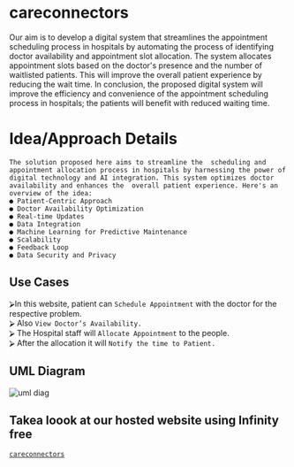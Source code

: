 # careconnectors
Our aim is to develop a digital system that streamlines the appointment scheduling process in hospitals by automating the process of identifying doctor availability and appointment slot allocation. The system allocates appointment slots based on the doctor's presence and the number of waitlisted patients. This will improve the overall patient experience by reducing the wait time. In conclusion, the proposed digital system will improve the efficiency and convenience of the appointment scheduling process in hospitals; the patients will benefit with reduced waiting time.
# Idea/Approach Details
```
The solution proposed here aims to streamline the  scheduling and appointment allocation process in hospitals by harnessing the power of digital technology and AI integration. This system optimizes doctor availability and enhances the  overall patient experience. Here's an overview of the idea:
● Patient-Centric Approach
● Doctor Availability Optimization
● Real-time Updates
● Data Integration
● Machine Learning for Predictive Maintenance
● Scalability
● Feedback Loop
● Data Security and Privacy
```
## **Use Cases**
⮚In this website, patient can `Schedule Appointment` with the doctor for the respective problem.<br />
⮚ Also `View Doctor’s Availability.`<br />
⮚ The Hospital staff will `Allocate Appointment` to the people.<br />
⮚ After the allocation it will `Notify the time to Patient.`<br />

## UML Diagram
![uml diag](https://github.com/pmutyalu/careconnectors/assets/130680906/2c5c7298-f02e-4b5b-8efa-12c5f8b04801)

## Takea loook at our hosted website using Infinity free
[`careconnectors`](https://careconnectors.42web.io "Visit us😀")
